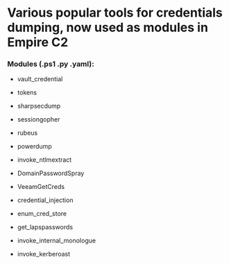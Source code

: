 # Various popular tools for credentials dumping, now used as modules in Empire C2

### Modules (.ps1 .py .yaml):

 - vault_credential

 - tokens

 - sharpsecdump

 - sessiongopher

 - rubeus

 - powerdump

 - invoke_ntlmextract

 - DomainPasswordSpray

 - VeeamGetCreds

 - credential_injection

 - enum_cred_store

 - get_lapspasswords

 - invoke_internal_monologue

 - invoke_kerberoast
